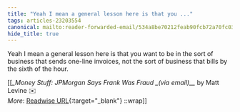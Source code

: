 ```yaml
---
title: "Yeah I mean a general lesson here is that you ..."
tags: articles-23203554
canonical: mailto:reader-forwarded-email/534a8be70212feab90fcb72a70fc03c0
hide_title: true
---
```


Yeah I mean a general lesson here is that you want to be in the sort of business that sends one-line invoices, not the sort of business that bills by the sixth of the hour.


[[<cite>_Money Stuff: JPMorgan Says Frank Was Fraud _(via email)__</cite> by Matt Levine ✉️<br>
_More_: [Readwise URL](https://readwise.io/open/454939671){:target="_blank"}
::wrap]]